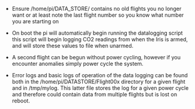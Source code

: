 - Ensure /home/pi/DATA_STORE/ contains no old flights you no longer want or at least note the last flight number so you know what number you are starting on

- On boot the pi will automatically begin running the datalogging script this script will begin logging CO2 readings from when the Iris is armed, and will store these values to file when unarmed.

- A second flight can be begun without power cycling, however if you encounter anomalies simply power cycle the system.

- Error logs and basic logs of operation of the data logging can be found both in the /home/pi/DATASTORE/Flight00x directory for a given flight and in /tmp/mylog. This latter file stores the log for a given power cycle and therefore could contain data from multiple flights but is lost on reboot. 


